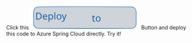 Click this  [![Deploy](./deploy.svg)](https://requestbin.io/11w55781) Button and deploy this code to Azure Spring Cloud directly.
Try it!
